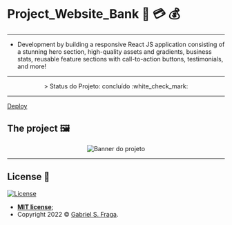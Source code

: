 # Project_Website_Bank 🏦 💳 💰

---

- Development by building a responsive React JS application consisting of a stunning hero section, high-quality assets and gradients, business stats, reusable feature sections with call-to-action buttons, testimonials, and more!

---

<p align="center">
 > Status do Projeto: concluído :white_check_mark:
</p>

---

<a href="https://hooback-app.netlify.app/" target="_blank">Deploy</a>

## The project 🖼️

<p align="center">
  <img src="https://imgur.com/eqD4yKS.png" alt="Banner do projeto"/>
</p>

---

## License :memo:

[![License](http://img.shields.io/:license-mit-green.svg?style=flat-square)](http://badges.mit-license.org)

- **[MIT license](https://github.com/GabrielFraga962/Project_Website_Bank/blob/main/LICENSE)**;
- Copyright 2022 © <a href="https://github.com/GabrielFraga962" target="_blank">Gabriel S. Fraga</a>.


